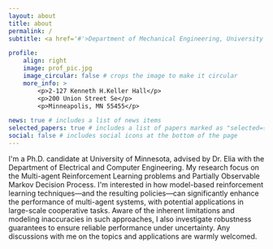 ```yaml
---
layout: about
title: about
permalink: /
subtitle: <a href='#'>Department of Mechanical Engineering, University of Minnesota, Twin Cities </a>. Mobile 612-552-8249 Email bobby150928@outlook.com.

profile:
    align: right
    image: prof_pic.jpg
    image_circular: false # crops the image to make it circular
    more_info: >
        <p>2-127 Kenneth H.Keller Hall</p>
        <p>200 Union Street Se</p>
        <p>Minneapolis, MN 55455</p>

news: true # includes a list of news items
selected_papers: true # includes a list of papers marked as "selected={true}"
social: false # includes social icons at the bottom of the page
---
```


I'm a Ph.D. candidate at University of Minnesota, advised by Dr. Elia with the Department of Electrical and Computer Engineering. My research focus on the Multi-agent Reinforcement Learning problems and Partially Observable Markov Decision Process. I'm interested in how model-based reinforcement learning techniques—and the resulting policies—can significantly enhance the performance of multi-agent systems, with potential applications in large-scale cooperative tasks. Aware of the inherent limitations and modeling inaccuracies in such approaches, I also investigate robustness guarantees to ensure reliable performance under uncertainty. Any discussions with me on the topics and applications are warmly welcomed.
